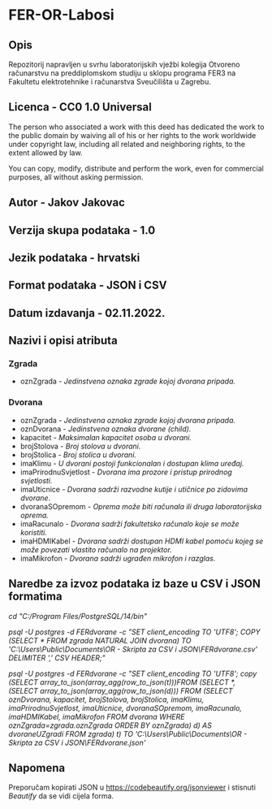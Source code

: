 
# FER-OR-Labosi

## Opis
Repozitorij napravljen u svrhu laboratorijskih vježbi kolegija Otvoreno računarstvu na preddiplomskom studiju u sklopu programa FER3 na Fakultetu elektrotehnike i računarstva Sveučilišta u Zagrebu.

## Licenca - CC0 1.0 Universal
The person who associated a work with this deed has dedicated the work to the public domain by waiving all of his or her rights to the work worldwide under copyright law, including all related and neighboring rights, to the extent allowed by law.

You can copy, modify, distribute and perform the work, even for commercial purposes, all without asking permission.

## Autor - Jakov Jakovac

## Verzija skupa podataka - 1.0

## Jezik podataka - hrvatski

## Format podataka - JSON i CSV

## Datum izdavanja - 02.11.2022.

## Nazivi i opisi atributa

### Zgrada
- oznZgrada - *Jedinstvena oznaka zgrade kojoj dvorana pripada.*

### Dvorana
- oznZgrada - *Jedinstvena oznaka zgrade kojoj dvorana pripada.*
- oznDvorana - *Jedinstvena oznaka dvorane (child).*
- kapacitet - *Maksimalan kapacitet osoba u dvorani.*
- brojStolova - *Broj stolova u dvorani.*
- brojStolica - *Broj stolica u dvorani.*
- imaKlimu - *U dvorani postoji funkcionalan i dostupan klima uređaj.*
- imaPrirodnuSvjetlost - *Dvorana ima prozore i pristup prirodnog svjetlosti.*
- imaUticnice - *Dvorana sadrži razvodne kutije i utičnice po zidovima dvorane.* 
- dvoranaSOpremom - *Oprema može biti računala ili druga laboratorijska oprema.*
- imaRacunalo - *Dvorana sadrži fakultetsko računalo koje se može koristiti.*
- imaHDMIKabel - *Dvorana sadrži dostupan HDMI kabel pomoću kojeg se može povezati vlastito računalo na projektor.*
- imaMikrofon - *Dvorana sadrži ugrađen mikrofon i razglas.*

## Naredbe za izvoz podataka iz baze u CSV i JSON formatima
_cd "C:/Program Files/PostgreSQL/14/bin"_

_psql -U postgres -d FERdvorane -c "SET client_encoding TO 'UTF8'; COPY (SELECT * FROM zgrada NATURAL JOIN dvorana) TO 'C:\Users\Public\Documents\OR - Skripta za CSV i JSON\FERdvorane.csv' DELIMITER ',' CSV HEADER;"_

_psql -U postgres -d FERdvorane -c "SET client_encoding TO 'UTF8'; copy (SELECT array_to_json(array_agg(row_to_json(t)))FROM (SELECT *,(SELECT array_to_json(array_agg(row_to_json(d))) FROM (SELECT oznDvorana, kapacitet, brojStolova, brojStolica, imaKlimu, imaPrirodnuSvjetlost, imaUticnice, dvoranaSOpremom, imaRacunalo, imaHDMIKabel, imaMikrofon FROM dvorana WHERE oznZgrada=zgrada.oznZgrada ORDER BY oznZgrada) d) AS dvoraneUZgradi FROM zgrada) t) TO 'C:\Users\Public\Documents\OR - Skripta za CSV i JSON\FERdvorane.json'_

## Napomena
Preporučam kopirati JSON u https://codebeautify.org/jsonviewer i stisnuti *Beautify* da se vidi cijela forma.
